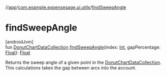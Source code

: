 //[app](../../index.md)/[com.example.expensesage.ui.utils](index.md)/[findSweepAngle](find-sweep-angle.md)

# findSweepAngle

[androidJvm]\
fun [DonutChartDataCollection](-donut-chart-data-collection/index.md).[findSweepAngle](find-sweep-angle.md)(index: [Int](https://kotlinlang.org/api/latest/jvm/stdlib/kotlin/-int/index.html), gapPercentage: [Float](https://kotlinlang.org/api/latest/jvm/stdlib/kotlin/-float/index.html)): [Float](https://kotlinlang.org/api/latest/jvm/stdlib/kotlin/-float/index.html)

Returns the sweep angle of a given point in the [DonutChartDataCollection](-donut-chart-data-collection/index.md). This calculations takes the gap between arcs into the account.
